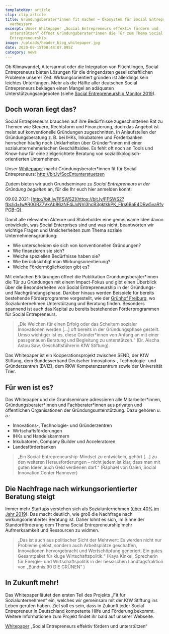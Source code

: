 ```yaml
---
templateKey: article
clip: clip_article
title: Gründungsberater*innen fit machen – Ökosystem für Social Entrepreneurs
  verbessern  
excerpt: Unser Whitepaper „Social Entrepreneurs effektiv fördern und
  unterstützen“ öffnet Gründungsberater*innen die Tür zum Thema Social
  Entrepreneurship.
image: /uploads/header_blog_whitepaper.jpg
date: 2020-09-15T08:48:07.095Z
category: news
---
```

Ob Klimawandel, Altersarmut oder die Integration von Flüchtlingen, Social Entrepreneurs bieten Lösungen für die dringendsten gesellschaftlichen Probleme unserer Zeit. Wirkungsorientiert gründen ist allerdings kein leichtes Unterfangen. Mehr als die Hälfte aller deutschen Social Entrepreneurs beklagen einen Mangel an adäquaten Unterstützungsangeboten (siehe [Social Entrepreneurship Monitor 2019](https://www.send-ev.de/uploads/DSEM2019.pdf)).

## Doch woran liegt das?

Social Entrepreneurs brauchen auf ihre Bedürfnisse zugeschnittenen Rat zu Themen wie Steuern, Rechtsform und Finanzierung, doch das Angebot ist meist auf konventionelle Gründungen zugeschnitten. In Anlaufstellen der Gründungsberatung z. B. bei IHKs, Inkubatoren und Förderbanken herrschen häufig noch Unklarheiten über Gründer*innen mit einer sozialunternehmerischen Geschäftsidee. Es fehlt oft noch an Tools und Know-how für eine zielgerichtete Beratung von sozialökologisch-orientierten Unternehmen.

Unser [Whitepaper](http://bit.ly/SocEntunterstuetzen) macht Gründungsberater*innen fit für Social Entrepreneurs: <http://bit.ly/SocEntunterstuetzen>

Zudem bieten wir auch Grundseminare zu *Social Entrepreneurs in der Gründung begleiten* an, für die Ihr euch hier anmelden könnt:

09.02.2021: [http://bit.ly/FFSWS2](https://bit.ly/FFSWS2?fbclid=IwAR0GRZ7VkAb86zNF4iJxNVi3hcB3gktkkPK_Flrs6BaE4DRw5vaRfvPGB-Q) 

Damit alle relevanten Akteure und Stakeholder eine gemeinsame Idee davon entwickeln, was Social Enterprises sind und was nicht, beantworten wir wichtige Fragen und Unsicherheiten zum Thema soziale Unternehmensgründung:

* Wie unterscheiden sie sich von konventionellen Gründungen?
* Wie finanzieren sie sich?
* Welche speziellen Bedürfnisse haben sie?
* Wie berücksichtigt man Wirkungsorientierung?
* Welche Fördermöglichkeiten gibt es?

Mit einfachen Erklärungen öffnet die Publikation Gründungsberater*innen die Tür zu Gründungen mit einem Impact-Fokus und gibt einen Überblick über die Besonderheiten von Social Entrepreneurship in der Gründungs- und Nachgründungsphase. Darüber hinaus werden Beispiele für bereits bestehende Förderprogramme vorgestellt, wie der [Grünhof Freiburg](https://gruenhof.org), wo Sozialunternehmen Unterstützung und Beratung finden. Besonders spannend ist auch das Kapital zu bereits bestehenden Förderprogrammen für Social Entrepreneurs.

> „Die Weichen für einen Erfolg oder das Scheitern sozialer Innovationen werden \[…] oft bereits in der Gründungsphase gestellt. Umso wichtiger ist es, diese Gründer*innen von Anfang an mit einer passgenauen Beratung und Begleitung zu unterstützen.“ (Dr. Aischa Astou Saw, Geschäftsführerin KfW Stiftung).

Das Whitepaper ist ein Kooperationsprojekt zwischen SEND, der KfW Stiftung, dem Bundesverband Deutscher Innovations-, Technologie- und Gründerzentren (BVIZ), dem RKW Kompetenzzentrum sowie der Universität Trier.

## Für wen ist es?

Das Whitepaper und die Grundseminare adressieren alle Mitarbeiter\*innen, Gründungsberater\*innen und Fachberater*innen aus privaten und öffentlichen Organisationen der Gründungsunterstützung. Dazu gehören u. a.:

* Innovations-, Technologie- und Gründerzentren
* Wirtschaftsförderungen
* IHKs und Handelskammern
* Inkubatoren, Company Builder und Acceleratoren
* Landesförderbanken

> „Ein Social-Entrepreneurship-Mindset zu entwickeln, gehört \[…] zu den weiteren Herausforderungen – nicht jedem ist klar, dass man mit guten Ideen auch Geld verdienen darf.“ (Raphael von Galen, Social Innovation Center Hannover)

## Die Nachfrage nach wirkungsorientierter Beratung steigt

Immer mehr Startups verstehen sich als Sozialunternehmen ([über 40% im Jahr 2019](https://deutscherstartupmonitor.de/fileadmin/dsm/dsm-19/files/Deutscher_Start-Monitor_2019.pdf)). Das macht deutlich, wie groß die Nachfrage nach wirkungsorientierter Beratung ist. Daher lohnt es sich, im Sinne der Standortförderung dem Thema Social Entrepreneurship mehr Aufmerksamkeit und Ressourcen zu widmen.

> „Das ist auch aus politischer Sicht der Mehrwert: Es werden nicht nur Probleme gelöst, sondern auch Arbeitsplätze geschaffen, Innovationen hervorgebracht und Wertschöpfung generiert. Ein gutes Gesamtpaket für kluge Wirtschaftspolitik.“ (Kaya Kinkel, Sprecherin für Energie- und Wirtschaftspolitik in der hessischen Landtagsfraktion von „Bündnis 90 DIE GRÜNEN“ )

## In Zukunft mehr!

Das Whitepaper läutet den ersten Teil des Projekts „Fit für Sozialunternehmen“ ein, welches wir gemeinsam mit der KfW Stiftung ins Leben gerufen haben. Ziel soll es sein, dass in Zukunft jeder Social Entrepreneur in Deutschland kompetente Hilfe und Förderung bekommt. Weitere Informationen zum Projekt findet ihr bald auf unserer Webseite.

[Whitepaper](https://www.send-ev.de/uploads/social_entrepreneurs_effektiv_unterstuetzen.pdf) „Social Entrepreneurs effektiv fördern und unterstützen“
